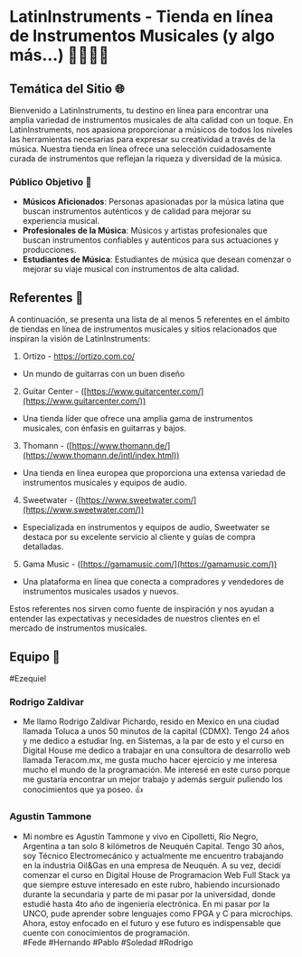 # LatinInstruments - Tienda en línea de Instrumentos Musicales (y algo más…) 🎺🎸🎻🎶

## **Temática del Sitio 🌐**

Bienvenido a LatinInstruments, tu destino en línea para encontrar una amplia variedad de instrumentos musicales de alta calidad con un toque. En LatinInstruments, nos apasiona proporcionar a músicos de todos los niveles las herramientas necesarias para expresar su creatividad a través de la música. Nuestra tienda en línea ofrece una selección cuidadosamente curada de instrumentos que reflejan la riqueza y diversidad de la música.

### **Público Objetivo 📌**

- **Músicos Aficionados**: Personas apasionadas por la música latina que buscan instrumentos auténticos y de calidad para mejorar su experiencia musical.
- **Profesionales de la Música**: Músicos y artistas profesionales que buscan instrumentos confiables y auténticos para sus actuaciones y producciones.
- **Estudiantes de Música**: Estudiantes de música que desean comenzar o mejorar su viaje musical con instrumentos de alta calidad.

## **Referentes 📝**

A continuación, se presenta una lista de al menos 5 referentes en el ámbito de tiendas en línea de instrumentos musicales y sitios relacionados que inspiran la visión de LatinInstruments:

1. Ortizo - https://ortizo.com.co/

- Un mundo de guitarras con un buen diseño

2. Guitar Center - ([https://www.guitarcenter.com/](https://www.guitarcenter.com/))

- Una tienda líder que ofrece una amplia gama de instrumentos musicales, con énfasis en guitarras y bajos.

3. Thomann - ([https://www.thomann.de/](https://www.thomann.de/intl/index.html))

- Una tienda en línea europea que proporciona una extensa variedad de instrumentos musicales y equipos de audio.

4. Sweetwater - ([https://www.sweetwater.com/](https://www.sweetwater.com/))

- Especializada en instrumentos y equipos de audio, Sweetwater se destaca por su excelente servicio al cliente y guías de compra detalladas.

5. Gama Music - ([https://gamamusic.com/](https://gamamusic.com/))

- Una plataforma en línea que conecta a compradores y vendedores de instrumentos musicales usados y nuevos.

Estos referentes nos sirven como fuente de inspiración y nos ayudan a entender las expectativas y necesidades de nuestros clientes en el mercado de instrumentos musicales.

## **Equipo 📝**

#Ezequiel

### Rodrigo Zaldivar

- Me llamo Rodrigo Zaldivar Pichardo, resido en Mexico en una ciudad llamada Toluca a unos 50 minutos de la capital (CDMX). Tengo 24 años y me dedico a estudiar Ing. en Sistemas, a la par de esto y el curso en Digital House me dedico a trabajar en una consultora de desarrollo web llamada Teracom.mx, me gusta mucho hacer ejercicio y me interesa mucho el mundo de la programación. Me interesé en este curso porque me gustaría encontrar un mejor trabajo y además serguir puliendo los conocimientos que ya poseo. 👍

### Agustin Tammone

- Mi nombre es Agustín Tammone y vivo en Cipolletti, Rio Negro, Argentina a tan solo 8 kilómetros de Neuquén Capital. Tengo 30 años, soy Técnico Electromecánico y actualmente me encuentro trabajando en la industria Oil&Gas en una empresa de Neuquén. A su vez, decidí comenzar el curso en Digital House de Programacion Web Full Stack ya que siempre estuve interesado en este rubro, habiendo incursionado durante la secundaria y parte de mi pasar por la universidad, donde estudié hasta 4to año de ingeniería electrónica. En mi pasar por la UNCO, pude aprender sobre lenguajes como FPGA y C para microchips. Ahora, estoy enfocado en el futuro y ese futuro es indispensable que cuente con conocimientos de programación.  
  #Fede
  #Hernando
  #Pablo
  #Soledad
  #Rodrigo
